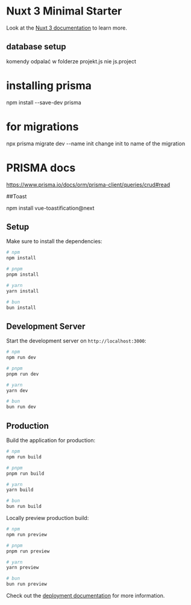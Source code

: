 # Nuxt 3 Minimal Starter

Look at the [Nuxt 3 documentation](https://nuxt.com/docs/getting-started/introduction) to learn more.

## database setup
komendy odpalać w folderze projekt.js nie js.project

# installing prisma
npm install --save-dev prisma

# for migrations
npx prisma migrate dev --name init
change init to name of the migration


# PRISMA docs
https://www.prisma.io/docs/orm/prisma-client/queries/crud#read


##Toast

npm install vue-toastification@next

## Setup

Make sure to install the dependencies:

```bash
# npm
npm install

# pnpm
pnpm install

# yarn
yarn install

# bun
bun install
```

## Development Server

Start the development server on `http://localhost:3000`:

```bash
# npm
npm run dev

# pnpm
pnpm run dev

# yarn
yarn dev

# bun
bun run dev
```

## Production

Build the application for production:

```bash
# npm
npm run build

# pnpm
pnpm run build

# yarn
yarn build

# bun
bun run build
```

Locally preview production build:

```bash
# npm
npm run preview

# pnpm
pnpm run preview

# yarn
yarn preview

# bun
bun run preview
```

Check out the [deployment documentation](https://nuxt.com/docs/getting-started/deployment) for more information.

